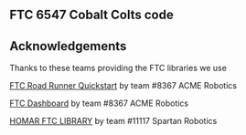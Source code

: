 ## FTC 6547 Cobalt Colts code

## Acknowledgements

Thanks to these teams providing the FTC libraries we use

[FTC Road Runner Quickstart](https://github.com/acmerobotics/road-runner-quickstart) by team #8367 ACME Robotics

[FTC Dashboard](https://github.com/acmerobotics/ftc-dashboard) by team #8367 ACME Robotics

[HOMAR FTC LIBRARY](https://github.com/StPaulAcademy/HOMAR-FTC-Library) by team #11117 Spartan Robotics
